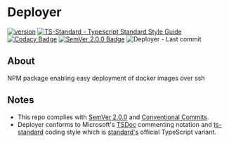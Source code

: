 # Deployer

[![version](https://img.shields.io/github/package-json/v/vasiliscsc/deployer)](https://github.com/vasiliscsc/deployer)
[![TS-Standard - Typescript Standard Style Guide](https://badgen.net/badge/code%20style/ts-standard/blue?icon=typescript)](https://github.com/standard/ts-standard)
[![Codacy Badge](https://app.codacy.com/project/badge/Grade/37b3e94d2ad2420f8b58e61ba4ad2a53)](https://app.codacy.com/gh/vasiliscsc/deployer/dashboard)
[![SemVer 2.0.0 Badge](https://img.shields.io/badge/semver-2.0.0-blueviolet)](https://semver.org/)
![Deployer - Last commit](https://badgen.net/github/last-commit/vasiliscsc/deployer)

## About

NPM package enabling easy deployment of docker images over ssh

## Notes

- This repo complies with [SemVer 2.0.0](https://semver.org/) and [Conventional Commits](https://www.conventionalcommits.org/en/v1.0.0/).
- Deployer conforms to Microsoft's [TSDoc](https://tsdoc.org/) commenting notation and [ts-standard](https://www.npmjs.com/package/ts-standard) coding style which is [standard's](https://standardjs.com/#typescript) official TypeScript variant.
